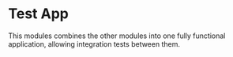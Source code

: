 Test App
========

This modules combines the other modules into one fully functional application, allowing
integration tests between them.

